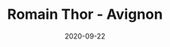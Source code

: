 ---
title: Romain Thor - Avignon
date: 2020-09-22
description: Description à compléter.
featured_image: /assets/img/testimonials/romain-thor/01.jpeg
testimonial:
    buyer:
        fullname: Romain Thor
        firstname: Romain
    project_type: investissement
    city: Avignon
    comment: Ca a était un plaisir de travailler avec Frédérique il ce peut que je réitère l'expérience pour mon prochain projet d'investissement locatif. Frédérique est très professionnelle, elle m'a trouvé exactement le bien que je chercher en respectant le prix et le délai. Merci pour ton aide.
    answer: 
    platform: Pages Jaunes / Solocal
    link: 
images:
    - url: /assets/img/testimonials/romain-thor/01.jpeg
    - url: /assets/img/testimonials/romain-thor/02.jpeg
    - url: /assets/img/testimonials/romain-thor/03.jpeg
    - url: /assets/img/testimonials/romain-thor/04.jpeg
    - url: /assets/img/testimonials/romain-thor/05.jpeg
    - url: /assets/img/testimonials/romain-thor/06.jpeg
---